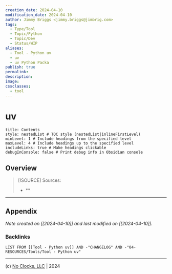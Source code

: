```yaml
---
creation_date: 2024-04-10
modification_date: 2024-04-10
author: Jimmy Briggs <jimmy.briggs@jimbrig.com>
tags:
  - Type/Tool
  - Topic/Python
  - Topic/Dev
  - Status/WIP
aliases:
  - Tool - Python uv
  - uv
  - uv Python Packa
publish: true
permalink:
description:
image:
cssclasses:
  - tool
---
```



# uv

```table-of-contents
title: Contents 
style: nestedList # TOC style (nestedList|inlineFirstLevel)
minLevel: 1 # Include headings from the specified level
maxLevel: 4 # Include headings up to the specified level
includeLinks: true # Make headings clickable
debugInConsole: false # Print debug info in Obsidian console
```

## Overview

> [!SOURCE] Sources:
> - **

***

## Appendix

*Note created on [[2024-04-10]] and last modified on [[2024-04-10]].*

### Backlinks

```dataview
LIST FROM [[Tool - Python uv]] AND -"CHANGELOG" AND -"04-RESOURCES/Tools/Tool - Python uv"
```

***

(c) [No Clocks, LLC](https://github.com/noclocks) | 2024